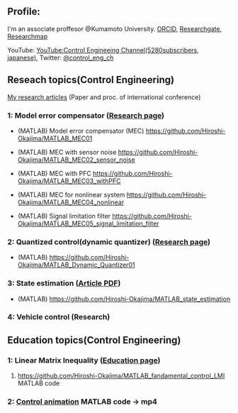 ## Profile:

I'm an associate proffesor @Kumamoto University. [ORCID](https://orcid.org/0000-0001-7621-7482), [Researchgate](https://www.researchgate.net/profile/Hiroshi-Okajima), [Researchmap](https://researchmap.jp/read0203288?lang=en)

YouTube: [YouTube:Control Engineeing Channel(5280subscribers, japanese)](https://www.youtube.com/c/ControlEngineeringChannel/videos), Twitter: [@control_eng_ch](https://twitter.com/control_eng_ch)

## Reseach topics(Control Engineering) 

[My research articles](https://sites.google.com/view/hiroshi-okajima/profile/research-achievements) (Paper and proc. of international conference)

### 1: Model error compensator ([Research page](https://sites.google.com/view/hiroshi-okajima/model-error-compensator))

  - (MATLAB) Model error compensator (MEC) https://github.com/Hiroshi-Okajima/MATLAB_MEC01
  
  - (MATLAB) MEC with sensor noise https://github.com/Hiroshi-Okajima/MATLAB_MEC02_sensor_noise
  
  - (MATLAB) MEC with PFC https://github.com/Hiroshi-Okajima/MATLAB_MEC03_withPFC
  
  - (MATLAB) MEC for nonlinear system https://github.com/Hiroshi-Okajima/MATLAB_MEC04_nonlinear
  
  - (MATLAB) Signal limitation filter https://github.com/Hiroshi-Okajima/MATLAB_MEC05_signal_limitation_filter

### 2: Quantized control(dynamic quantizer) ([Research page](https://sites.google.com/view/hiroshi-okajima/dynamic-quantizer))

  - (MATLAB) https://github.com/Hiroshi-Okajima/MATLAB_Dynamic_Quantizer01

### 3: State estimation ([Article PDF](https://www.tandfonline.com/doi/full/10.1080/18824889.2021.1985702))

  - (MATLAB) https://github.com/Hiroshi-Okajima/MATLAB_state_estimation 

### 4: Vehicle control (Research)

## Education topics(Control Engineering)

### 1: Linear Matrix Inequality ([Education page](https://sites.google.com/view/hiroshi-okajima/linear-matrix-inequality))

   1. https://github.com/Hiroshi-Okajima/MATLAB_fandamental_control_LMI MATLAB code

### 2: [Control animation](https://github.com/Hiroshi-Okajima/MATLAB_animation) MATLAB code -> mp4
